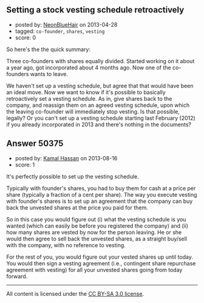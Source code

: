 ## Setting a stock vesting schedule retroactively

- posted by: [NeonBlueHair](https://stackexchange.com/users/-1/23656-neonbluehair) on 2013-04-28
- tagged: `co-founder`, `shares`, `vesting`
- score: 0

So here's the the quick summary:

Three co-founders with shares equally divided. Started working on it about a year ago, got incorporated about 4 months ago. Now one of the co-founders wants to leave.

We haven't set up a vesting schedule, but agree that that would have been an ideal move. Now we want to know if it's possible to basically retroactively set a vesting schedule. As in, give shares back to the company, and reassign them on an agreed vesting schedule, upon which the leaving co-founder will immediately stop vesting. Is that possible, legally? Or you can't set up a vesting schedule starting last February (2012) if you already incorporated in 2013 and there's nothing in the documents?


## Answer 50375

- posted by: [Kamal Hassan](https://stackexchange.com/users/-1/27332-kamal-hassan) on 2013-08-16
- score: 1

It's perfectly possible to set up the vesting schedule.

Typically with founder's shares, you had to buy them for cash at a price per share (typically a fraction of a cent per share). The way you execute vesting with founder's shares is to set up an agreement that the company can buy back the unvested shares at the price you paid for them.

So in this case you would figure out (i) what the vesting schedule is you wanted (which can easily be before you registered the company) and (ii) how many shares are vested by now for the person leaving. He or she would then agree to sell back the unvested shares, as a straight buy/sell with the company, with no reference to vesting.

For the rest of you, you would figure out your vested shares up until today. You would then sign a vesting agreement (i.e., contingent share repurchase agreement with vesting) for all your unvested shares going from today forward.



---

All content is licensed under the [CC BY-SA 3.0 license](https://creativecommons.org/licenses/by-sa/3.0/).
